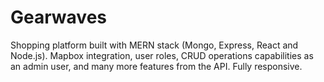 # Gearwaves

Shopping platform built with MERN stack (Mongo, Express, React and Node.js). Mapbox integration, user roles, CRUD operations capabilities as an admin user, and many more features from the API. Fully responsive.
